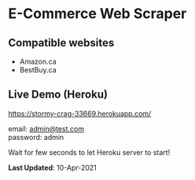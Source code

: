 # E-Commerce Web Scraper

## Compatible websites

- Amazon.ca
- BestBuy.ca

## Live Demo (Heroku)

https://stormy-crag-33669.herokuapp.com/

email: admin@test.com \
password: admin

Wait for few seconds to let Heroku server to start!

**Last Updated**: 10-Apr-2021
